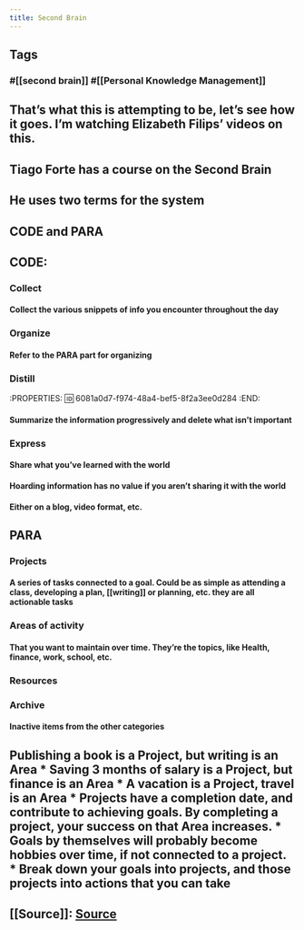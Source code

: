 ```yaml
---
title: Second Brain
---
```


## Tags
### #[[second brain]] #[[Personal Knowledge Management]]
## That’s what this is attempting to be, let’s see how it goes. I’m watching Elizabeth Filips’ videos on this.
## Tiago Forte has a course on the Second Brain
## He uses two terms for the system
## CODE and PARA
## CODE:
### Collect
#### Collect the various snippets of info you encounter throughout the day
### Organize
#### Refer to the PARA part for organizing
### Distill
:PROPERTIES:
:id: 6081a0d7-f974-48a4-bef5-8f2a3ee0d284
:END:
#### Summarize the information progressively and delete what isn’t important
### Express
#### Share what you’ve learned with the world
#### Hoarding information has no value if you aren’t sharing it with the world
#### Either on a blog, video format, etc.
## PARA
### Projects
#### A series of tasks connected to a goal. Could be as simple as attending a class, developing a plan, [[writing]] or planning, etc. they are all actionable tasks
### Areas of activity
#### That you want to maintain over time. They’re the topics, like Health, finance, work, school, etc.
### Resources
### Archive
#### Inactive items from the other categories
## Publishing a book is a Project, but writing is an Area * Saving 3 months of salary is a Project, but finance is an Area * A vacation is a Project, travel is an Area * Projects have a completion date, and contribute to achieving goals. By completing a project, your success on that Area increases. * Goals by themselves will probably become hobbies over time, if not connected to a project. * Break down your goals into projects, and those projects into actions that you can take
## [[Source]]: [Source](https://youtu.be/96pSnIo4nDg)
